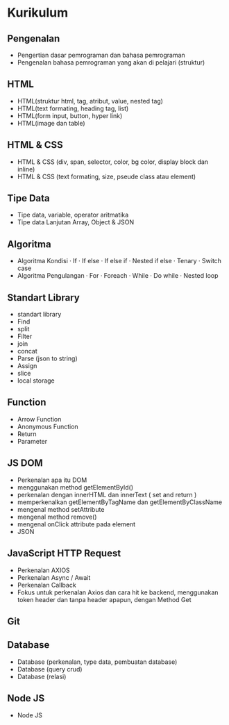 # Kurikulum 

## Pengenalan
- Pengertian dasar pemrograman dan bahasa pemrograman
- Pengenalan bahasa pemrograman yang akan di pelajari (struktur)
## HTML
- HTML(struktur html, tag, atribut, value, nested tag)
- HTML(text formating, heading tag, list)
- HTML(form input, button, hyper link)
- HTML(image dan table)
## HTML & CSS
- HTML & CSS (div, span, selector, color, bg color, display block dan inline)
- HTML & CSS (text formating,  size, pseude class atau element)
## Tipe Data
- Tipe data, variable, operator aritmatika
- Tipe data Lanjutan Array, Object & JSON
## Algoritma
- Algoritma Kondisi
    · If
    · If else
    · If else if
    · Nested if else
    · Tenary
    · Switch case
- Algoritma Pengulangan
    · For
    · Foreach
    · While
    · Do while
    · Nested loop
## Standart Library
- standart library
- Find
- split
- Filter
- join
- concat
- Parse (json to string)
- Assign
- slice
- local storage
## Function
- Arrow Function
- Anonymous Function
- Return
- Parameter
## JS DOM
- Perkenalan apa itu DOM
- menggunakan method getElementById()
- perkenalan dengan innerHTML dan innerText ( set and return )
- memperkenalkan getElementByTagName dan getElementByClassName
- mengenal method setAttribute
- mengenal method remove()
- mengenal onClick attribute pada element
- JSON
## JavaScript HTTP Request
- Perkenalan AXIOS
- Perkenalan Async / Await
- Perkenalan Callback
- Fokus untuk perkenalan Axios dan cara hit ke backend, menggunakan token header dan tanpa header apapun, dengan Method Get
## Git
## Database
- Database (perkenalan, type data, pembuatan database)
- Database (query crud)
- Database (relasi)
## Node JS
- Node JS
